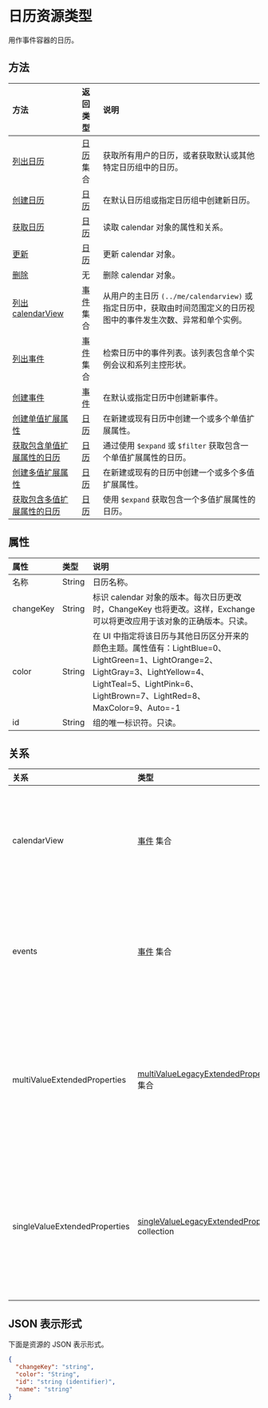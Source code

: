 # <a name="calendar-resource-type"></a>日历资源类型

用作事件容器的日历。

## <a name="methods"></a>方法

| 方法       | 返回类型  |说明|
|:---------------|:--------|:----------|
|[列出日历](../api/user_list_calendars.md)|[日历](calendar.md) 集合|获取所有用户的日历，或者获取默认或其他特定日历组中的日历。|
|[创建日历](../api/user_post_calendars.md) |[日历](calendar.md)| 在默认日历组或指定日历组中创建新日历。|
|[获取日历](../api/calendar_get.md) | [日历](calendar.md) |读取 calendar 对象的属性和关系。|
|[更新](../api/calendar_update.md) | [日历](calendar.md)  |更新 calendar 对象。 |
|[删除](../api/calendar_delete.md) | 无 |删除 calendar 对象。 |
|[列出 calendarView](../api/calendar_list_calendarview.md) |[事件](event.md) 集合| 从用户的主日历 `(../me/calendarview)` 或指定日历中，获取由时间范围定义的日历视图中的事件发生次数、异常和单个实例。|
|[列出事件](../api/calendar_list_events.md) |[事件](event.md) 集合| 检索日历中的事件列表。该列表包含单个实例会议和系列主控形状。|
|[创建事件](../api/calendar_post_events.md) |[事件](event.md)| 在默认或指定日历中创建新事件。|
|[创建单值扩展属性](../api/singlevaluelegacyextendedproperty_post_singlevalueextendedproperties.md) |[日历](calendar.md)  |在新建或现有日历中创建一个或多个单值扩展属性。   |
|[获取包含单值扩展属性的日历](../api/singlevaluelegacyextendedproperty_get.md)  | [日历](calendar.md) | 通过使用 `$expand` 或 `$filter` 获取包含一个单值扩展属性的日历。 |
|[创建多值扩展属性](../api/multivaluelegacyextendedproperty_post_multivalueextendedproperties.md) | [日历](calendar.md) | 在新建或现有的日历中创建一个或多个多值扩展属性。  |
|[获取包含多值扩展属性的日历](../api/multivaluelegacyextendedproperty_get.md)  | [日历](calendar.md) | 使用 `$expand` 获取包含一个多值扩展属性的日历。 |


## <a name="properties"></a>属性
| 属性       | 类型    |说明|
|:---------------|:--------|:----------|
|名称|String|日历名称。|
|changeKey|String|标识 calendar 对象的版本。每次日历更改时，ChangeKey 也将更改。这样，Exchange 可以将更改应用于该对象的正确版本。只读。|
|color|String|在 UI 中指定将该日历与其他日历区分开来的颜色主题。属性值有：LightBlue=0、LightGreen=1、LightOrange=2、LightGray=3、LightYellow=4、LightTeal=5、LightPink=6、LightBrown=7、LightRed=8、MaxColor=9、Auto=-1|
|id|String|组的唯一标识符。只读。|

## <a name="relationships"></a>关系
| 关系 | 类型    |说明|
|:---------------|:--------|:----------|
|calendarView|[事件](event.md) 集合|日历的日历视图。导航属性。只读。|
|events|[事件](event.md) 集合|日历中的事件。导航属性。只读。|
|multiValueExtendedProperties|[multiValueLegacyExtendedProperty](multivaluelegacyextendedproperty.md) 集合| 为日历定义的多值扩展属性的集合。只读。可为 Null。|
|singleValueExtendedProperties|[singleValueLegacyExtendedProperty](singlevaluelegacyextendedproperty.md) collection| 为日历定义的单值扩展属性的集合。只读。可为 Null。|

## <a name="json-representation"></a>JSON 表示形式

下面是资源的 JSON 表示形式。

<!-- {
  "blockType": "resource",
  "optionalProperties": [
    "calendarView",
    "events",
    "multiValueExtendedProperties",
    "singleValueExtendedProperties"
  ],
  "keyProperty": "id",
  "@odata.type": "microsoft.graph.calendar"
}-->

```json
{
  "changeKey": "string",
  "color": "String",
  "id": "string (identifier)",
  "name": "string"
}

```
<!-- uuid: 8fcb5dbc-d5aa-4681-8e31-b001d5168d79
2015-10-25 14:57:30 UTC -->
<!-- {
  "type": "#page.annotation",
  "description": "calendar resource",
  "keywords": "",
  "section": "documentation",
  "tocPath": ""
}-->
